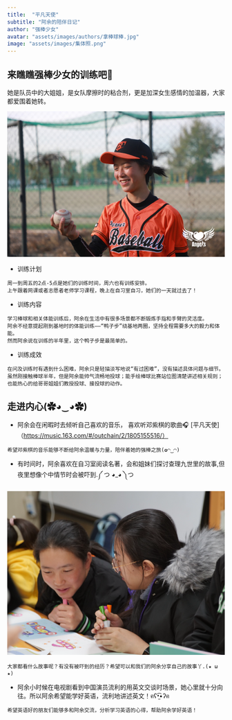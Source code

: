 ```yaml
---
title:  "平凡天使"
subtitle: "阿余的陪伴日记"
author: "强棒少女"
avatar: "assets/images/authors/拿棒球棒.jpg"
image: "assets/images/集体照.png"
---
```

  
## 来瞧瞧强棒少女的训练吧🏏   

她是队员中的大姐姐，是女队摩擦时的粘合剂，更是加深女生感情的加温器，大家都爱围着她转。  

![拿棒球.JPG](../assets/images/拿棒球.JPG)  

* 训练计划  
>
    周一到周五的2点-5点是她们的训练时间，周六也有训练安排。  
    上午跟着网课或者志愿者老师学习课程，晚上在自习室自习，她们的一天就过去了！  
* 训练内容  
>
    学习棒球和相关体能训练后，阿余在生活中有很多场景都不断锻炼手指和手臂的灵活度。  
    阿余不经意提起刚到基地时的体能训练——“鸭子步”绕基地两圈，坚持全程需要多大的毅力和体能。  
    然而阿余说在训练的半年里，这个鸭子步是最简单的。
* 训练成效  
>  
    在问及训练时有遇到什么困难，阿余只是轻描淡写地说“有过困难”，没有描述具体问题与细节。  
    虽然刚接触棒球半年，但是阿余能帅气流畅地投球；能手绘棒球比赛站位图清楚讲述相关规则；也能热心的给哥哥姐姐们教授投球、接投球的动作。  

## 走进内心(✿◕‿◕✿)  

* 阿余会在闲暇时去倾听自己喜欢的音乐， 喜欢听邓紫棋的歌曲🎧 [平凡天使]（https://music.163.com/#/outchain/2/1805155516/）    
>   
    希望邓紫棋的音乐能够不断给阿余温暖与力量，陪伴着她的强棒之旅(✿◠‿◠)  
    
* 有时间时，阿余喜欢在自习室阅读名著，会和姐妹们探讨查理九世里的故事,但夜里想像个中情节时会被吓到.༼ つ ◕_◕ ༽つ  

![学习照片.png](../assets/images/学习照片.png)  
>  
    大家都看什么故事呢？有没有被吓到的经历？希望可以和我们的阿余分享自己的故事丫.(★ ω ★)  
    
 * 阿余小时候在电视剧看到中国演员流利的用英文交谈时场景，她心里就十分向往。所以阿余希望能学好英语，流利地讲述英文！ฅʕ•̫͡•ʔฅ  
 >  
    希望英语好的朋友们能够多和阿余交流，分析学习英语的心得，帮助阿余学好英语！
